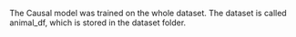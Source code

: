 The Causal model was trained on the whole dataset. The dataset is called animal_df, which is stored in the dataset folder.
